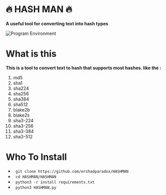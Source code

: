 # 🔥 HASH MAN 🔥
**A useful tool for converting text into hash types** 

![Program Environment](https://s6.uupload.ir/files/screenshot_2022-11-30_21_31_43_19ef.jpg)


# What is this
‍‍‍**This is a tool to convert text to hash that supports most hashes.
like the :**

1. md5
2. sha1
3. sha224
4. sha256
5. sha384
6. sha512
7. blake2b
8. blake2s
9. sha3-224
10. sha3-256
11. sha3-384
12. sha3-512 

# Who To Install 

* ` git clone https://github.com/ershadparadox/HASHMAN`
* ` cd HASHMAN/HASHMAN`
* ` python3 -r install requirements.txt`
* ` python3 HASHMAN.py`
